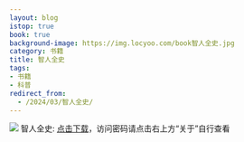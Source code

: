 ```yaml
---
layout: blog
istop: true
book: true
background-image: https://img.locyoo.com/book智人全史.jpg
category: 书籍
title: 智人全史
tags:
- 书籍
- 科普
redirect_from:
  - /2024/03/智人全史/
---
```

![](https://img.locyoo.com/book智人全史.jpg)
智人全史: <a name = "ref1" href="https://url18.ctfile.com/f/50983618-1040648866-557535?p=3619">点击下载</a>，访问密码请点击右上方“关于”自行查看